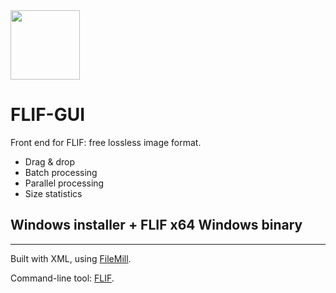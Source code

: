 <img src="https://filemill.net/res/4/FileMill.logo.png" width=111/>

# FLIF-GUI
Front end for FLIF: free lossless image format.
* Drag & drop
* Batch processing
* Parallel processing
* Size statistics
## Windows installer + FLIF x64 Windows binary
***
Built with XML, using [FileMill](https://FileMill.net).

Command-line tool: [FLIF](https://github.com/FLIF-hub/FLIF).
